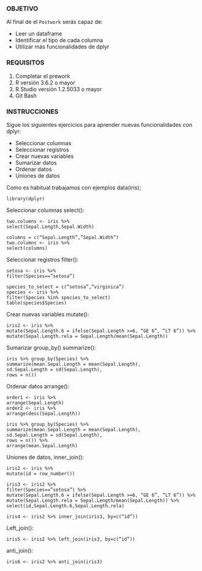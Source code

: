 ### OBJETIVO

Al final de el `Postwork` serás capaz de:
- Leer un dataframe
- Identificar el tipo de cada columna
- Utilizar más funcionalidades de dplyr

### REQUISITOS

1. Completar el prework
2. R versión 3.6.2 o mayor
3. R Studio versión 1.2.5033 o mayor 
4. Git Bash

### INSTRUCCIONES

Sigue los siguientes ejercicios para aprender nuevas funcionalidades con dplyr:

- Seleccionar columnas
- Seleccionar registros
- Crear nuevas variables
- Sumarizar datos
- Ordenar datos
- Uniones de datos

Como es habitual trabajamos con ejemplos data(iris); 
```{r} 
library(dplyr)
```
Seleccionar columnas select():

```{r}
two.columns <- iris %>%
select(Sepal.Length,Sepal.Width)

columns = c(“Sepal.Length”,”Sepal.Width”)
two.columns <- iris %>%
select(columns)
```
Seleccionar registros filter():
```{r}
setosa <- iris %>%
filter(Species==”setosa”)

species_to_select = c(“setosa”,”virginica”)
species <- iris %>%
filter(Species %in% species_to_select)
table(species$Species)
```
Crear nuevas variables mutate():
```{r}
iris2 <- iris %>%
mutate(Sepal.Length.6 = ifelse(Sepal.Length >=6, “GE 6”, “LT 6”)) %>%
mutate(Sepal.Length.rela = Sepal.Length/mean(Sepal.Length))
```

Sumarizar group_by() summarize():

```{r}
iris %>% group_by(Species) %>%
summarize(mean.Sepal.Length = mean(Sepal.Length),
sd.Sepal.Length = sd(Sepal.Length),
rows = n())
```

Ordenar datos arrange():

```{r}
order1 <- iris %>%
arrange(Sepal.Length)
order2 <- iris %>%
arrange(desc(Sepal.Length))
```

```{r}
iris %>% group_by(Species) %>%
summarize(mean.Sepal.Length = mean(Sepal.Length),
sd.Sepal.Length = sd(Sepal.Length),
rows = n()) %>%
arrange(mean.Sepal.Length)
```

Uniones de datos, inner_join():

```{r}
iris2 <- iris %>%
mutate(id = row_number())

iris3 <- iris2 %>%
filter(Species==”setosa”) %>%
mutate(Sepal.Length.6 = ifelse(Sepal.Length >=6, “GE 6”, “LT 6”)) %>%
mutate(Sepal.Length.rela = Sepal.Length/mean(Sepal.Length)) %>%
select(id,Sepal.Length.6,Sepal.Length.rela)

iris4 <- iris2 %>% inner_join(iris3, by=c(“id”))
```

Left_join():

```{r}
iris5 <- iris2 %>% left_join(iris3, by=c(“id”))
```
anti_join():

```{r}
iris6 <- iris2 %>% anti_join(iris3)
```



